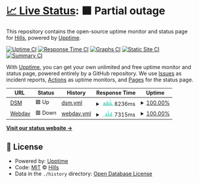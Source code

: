 # [📈 Live Status](https://dsm.klib.cn:5443): <!--live status--> **🟧 Partial outage**

This repository contains the open-source uptime monitor and status page for [Hills](https://github.com/hillsdong/), powered by [Upptime](https://github.com/upptime/upptime).

[![Uptime CI](https://github.com/hillsdong/klib_upptime/workflows/Uptime%20CI/badge.svg)](https://github.com/hillsdong/klib_upptime/actions?query=workflow%3A%22Uptime+CI%22)
[![Response Time CI](https://github.com/hillsdong/klib_upptime/workflows/Response%20Time%20CI/badge.svg)](https://github.com/hillsdong/klib_upptime/actions?query=workflow%3A%22Response+Time+CI%22)
[![Graphs CI](https://github.com/hillsdong/klib_upptime/workflows/Graphs%20CI/badge.svg)](https://github.com/hillsdong/klib_upptime/actions?query=workflow%3A%22Graphs+CI%22)
[![Static Site CI](https://github.com/hillsdong/klib_upptime/workflows/Static%20Site%20CI/badge.svg)](https://github.com/hillsdong/klib_upptime/actions?query=workflow%3A%22Static+Site+CI%22)
[![Summary CI](https://github.com/hillsdong/klib_upptime/workflows/Summary%20CI/badge.svg)](https://github.com/hillsdong/klib_upptime/actions?query=workflow%3A%22Summary+CI%22)

With [Upptime](https://upptime.js.org), you can get your own unlimited and free uptime monitor and status page, powered entirely by a GitHub repository. We use [Issues](https://github.com/hillsdong/klib_upptime/issues) as incident reports, [Actions](https://github.com/hillsdong/klib_upptime/actions) as uptime monitors, and [Pages](https://hillsdong.github.io/klib_upptime) for the status page.

<!--start: status pages-->
<!-- This summary is generated by Upptime (https://github.com/upptime/upptime) -->
<!-- Do not edit this manually, your changes will be overwritten -->
<!-- prettier-ignore -->
| URL | Status | History | Response Time | Uptime |
| --- | ------ | ------- | ------------- | ------ |
| <img alt="" src="https://icons.duckduckgo.com/ip3/dsmcf.klib.cn.ico" height="13"> [DSM](https://dsmcf.klib.cn) | 🟩 Up | [dsm.yml](https://github.com/hillsdong/klib_upptime/commits/HEAD/history/dsm.yml) | <details><summary><img alt="Response time graph" src="./graphs/dsm/response-time-week.png" height="20"> 8236ms</summary><br><a href="https://hillsdong.github.io/klib_upptime/history/dsm"><img alt="Response time 2631" src="https://img.shields.io/endpoint?url=https%3A%2F%2Fraw.githubusercontent.com%2Fhillsdong%2Fklib_upptime%2FHEAD%2Fapi%2Fdsm%2Fresponse-time.json"></a><br><a href="https://hillsdong.github.io/klib_upptime/history/dsm"><img alt="24-hour response time 1478" src="https://img.shields.io/endpoint?url=https%3A%2F%2Fraw.githubusercontent.com%2Fhillsdong%2Fklib_upptime%2FHEAD%2Fapi%2Fdsm%2Fresponse-time-day.json"></a><br><a href="https://hillsdong.github.io/klib_upptime/history/dsm"><img alt="7-day response time 8236" src="https://img.shields.io/endpoint?url=https%3A%2F%2Fraw.githubusercontent.com%2Fhillsdong%2Fklib_upptime%2FHEAD%2Fapi%2Fdsm%2Fresponse-time-week.json"></a><br><a href="https://hillsdong.github.io/klib_upptime/history/dsm"><img alt="30-day response time 4937" src="https://img.shields.io/endpoint?url=https%3A%2F%2Fraw.githubusercontent.com%2Fhillsdong%2Fklib_upptime%2FHEAD%2Fapi%2Fdsm%2Fresponse-time-month.json"></a><br><a href="https://hillsdong.github.io/klib_upptime/history/dsm"><img alt="1-year response time 2631" src="https://img.shields.io/endpoint?url=https%3A%2F%2Fraw.githubusercontent.com%2Fhillsdong%2Fklib_upptime%2FHEAD%2Fapi%2Fdsm%2Fresponse-time-year.json"></a></details> | <details><summary><a href="https://hillsdong.github.io/klib_upptime/history/dsm">100.00%</a></summary><a href="https://hillsdong.github.io/klib_upptime/history/dsm"><img alt="All-time uptime 92.16%" src="https://img.shields.io/endpoint?url=https%3A%2F%2Fraw.githubusercontent.com%2Fhillsdong%2Fklib_upptime%2FHEAD%2Fapi%2Fdsm%2Fuptime.json"></a><br><a href="https://hillsdong.github.io/klib_upptime/history/dsm"><img alt="24-hour uptime 100.00%" src="https://img.shields.io/endpoint?url=https%3A%2F%2Fraw.githubusercontent.com%2Fhillsdong%2Fklib_upptime%2FHEAD%2Fapi%2Fdsm%2Fuptime-day.json"></a><br><a href="https://hillsdong.github.io/klib_upptime/history/dsm"><img alt="7-day uptime 100.00%" src="https://img.shields.io/endpoint?url=https%3A%2F%2Fraw.githubusercontent.com%2Fhillsdong%2Fklib_upptime%2FHEAD%2Fapi%2Fdsm%2Fuptime-week.json"></a><br><a href="https://hillsdong.github.io/klib_upptime/history/dsm"><img alt="30-day uptime 90.45%" src="https://img.shields.io/endpoint?url=https%3A%2F%2Fraw.githubusercontent.com%2Fhillsdong%2Fklib_upptime%2FHEAD%2Fapi%2Fdsm%2Fuptime-month.json"></a><br><a href="https://hillsdong.github.io/klib_upptime/history/dsm"><img alt="1-year uptime 92.16%" src="https://img.shields.io/endpoint?url=https%3A%2F%2Fraw.githubusercontent.com%2Fhillsdong%2Fklib_upptime%2FHEAD%2Fapi%2Fdsm%2Fuptime-year.json"></a></details>
| <img alt="" src="https://icons.duckduckgo.com/ip3/webdavcf.klib.cn.ico" height="13"> [Webdav](https://webdavcf.klib.cn) | 🟥 Down | [webdav.yml](https://github.com/hillsdong/klib_upptime/commits/HEAD/history/webdav.yml) | <details><summary><img alt="Response time graph" src="./graphs/webdav/response-time-week.png" height="20"> 7315ms</summary><br><a href="https://hillsdong.github.io/klib_upptime/history/webdav"><img alt="Response time 2360" src="https://img.shields.io/endpoint?url=https%3A%2F%2Fraw.githubusercontent.com%2Fhillsdong%2Fklib_upptime%2FHEAD%2Fapi%2Fwebdav%2Fresponse-time.json"></a><br><a href="https://hillsdong.github.io/klib_upptime/history/webdav"><img alt="24-hour response time 9563" src="https://img.shields.io/endpoint?url=https%3A%2F%2Fraw.githubusercontent.com%2Fhillsdong%2Fklib_upptime%2FHEAD%2Fapi%2Fwebdav%2Fresponse-time-day.json"></a><br><a href="https://hillsdong.github.io/klib_upptime/history/webdav"><img alt="7-day response time 7315" src="https://img.shields.io/endpoint?url=https%3A%2F%2Fraw.githubusercontent.com%2Fhillsdong%2Fklib_upptime%2FHEAD%2Fapi%2Fwebdav%2Fresponse-time-week.json"></a><br><a href="https://hillsdong.github.io/klib_upptime/history/webdav"><img alt="30-day response time 4485" src="https://img.shields.io/endpoint?url=https%3A%2F%2Fraw.githubusercontent.com%2Fhillsdong%2Fklib_upptime%2FHEAD%2Fapi%2Fwebdav%2Fresponse-time-month.json"></a><br><a href="https://hillsdong.github.io/klib_upptime/history/webdav"><img alt="1-year response time 2360" src="https://img.shields.io/endpoint?url=https%3A%2F%2Fraw.githubusercontent.com%2Fhillsdong%2Fklib_upptime%2FHEAD%2Fapi%2Fwebdav%2Fresponse-time-year.json"></a></details> | <details><summary><a href="https://hillsdong.github.io/klib_upptime/history/webdav">100.00%</a></summary><a href="https://hillsdong.github.io/klib_upptime/history/webdav"><img alt="All-time uptime 91.73%" src="https://img.shields.io/endpoint?url=https%3A%2F%2Fraw.githubusercontent.com%2Fhillsdong%2Fklib_upptime%2FHEAD%2Fapi%2Fwebdav%2Fuptime.json"></a><br><a href="https://hillsdong.github.io/klib_upptime/history/webdav"><img alt="24-hour uptime 100.00%" src="https://img.shields.io/endpoint?url=https%3A%2F%2Fraw.githubusercontent.com%2Fhillsdong%2Fklib_upptime%2FHEAD%2Fapi%2Fwebdav%2Fuptime-day.json"></a><br><a href="https://hillsdong.github.io/klib_upptime/history/webdav"><img alt="7-day uptime 100.00%" src="https://img.shields.io/endpoint?url=https%3A%2F%2Fraw.githubusercontent.com%2Fhillsdong%2Fklib_upptime%2FHEAD%2Fapi%2Fwebdav%2Fuptime-week.json"></a><br><a href="https://hillsdong.github.io/klib_upptime/history/webdav"><img alt="30-day uptime 90.44%" src="https://img.shields.io/endpoint?url=https%3A%2F%2Fraw.githubusercontent.com%2Fhillsdong%2Fklib_upptime%2FHEAD%2Fapi%2Fwebdav%2Fuptime-month.json"></a><br><a href="https://hillsdong.github.io/klib_upptime/history/webdav"><img alt="1-year uptime 91.73%" src="https://img.shields.io/endpoint?url=https%3A%2F%2Fraw.githubusercontent.com%2Fhillsdong%2Fklib_upptime%2FHEAD%2Fapi%2Fwebdav%2Fuptime-year.json"></a></details>

<!--end: status pages-->

[**Visit our status website →**](https://hillsdong.github.io/klib_upptime)

## 📄 License

- Powered by: [Upptime](https://github.com/upptime/upptime)
- Code: [MIT](./LICENSE) © [Hills](https://github.com/hillsdong/)
- Data in the `./history` directory: [Open Database License](https://opendatacommons.org/licenses/odbl/1-0/)
